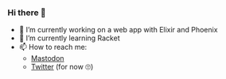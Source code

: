 ### Hi there 👋

- 🔭 I’m currently working on a web app with Elixir and Phoenix
- 🌱 I’m currently learning Racket
- 📫 How to reach me: 
  - <a rel="me" href="https://mastodon.online/@erwinboskma">Mastodon</a>
  - [Twitter](https://twitter.com/ErwinBoskma) (for now 🙄)
